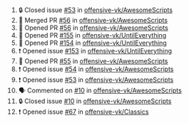 <!--START_SECTION:activity-->
1. 🔒 Closed issue [#53](https://github.com/offensive-vk/AwesomeScripts/issues/53) in [offensive-vk/AwesomeScripts](https://github.com/offensive-vk/AwesomeScripts)
2. 🎉 Merged PR [#56](https://github.com/offensive-vk/AwesomeScripts/pull/56) in [offensive-vk/AwesomeScripts](https://github.com/offensive-vk/AwesomeScripts)
3. 💪 Opened PR [#56](https://github.com/offensive-vk/AwesomeScripts/pull/56) in [offensive-vk/AwesomeScripts](https://github.com/offensive-vk/AwesomeScripts)
4. 💪 Opened PR [#155](https://github.com/offensive-vk/UntilEverything/pull/155) in [offensive-vk/UntilEverything](https://github.com/offensive-vk/UntilEverything)
5. 💪 Opened PR [#154](https://github.com/offensive-vk/UntilEverything/pull/154) in [offensive-vk/UntilEverything](https://github.com/offensive-vk/UntilEverything)
6. ❗ Opened issue [#153](https://github.com/offensive-vk/UntilEverything/issues/153) in [offensive-vk/UntilEverything](https://github.com/offensive-vk/UntilEverything)
7. 💪 Opened PR [#55](https://github.com/offensive-vk/AwesomeScripts/pull/55) in [offensive-vk/AwesomeScripts](https://github.com/offensive-vk/AwesomeScripts)
8. ❗ Opened issue [#54](https://github.com/offensive-vk/AwesomeScripts/issues/54) in [offensive-vk/AwesomeScripts](https://github.com/offensive-vk/AwesomeScripts)
9. ❗ Opened issue [#53](https://github.com/offensive-vk/AwesomeScripts/issues/53) in [offensive-vk/AwesomeScripts](https://github.com/offensive-vk/AwesomeScripts)
10. 🗣 Commented on [#10](https://github.com/offensive-vk/AwesomeScripts/issues/10) in [offensive-vk/AwesomeScripts](https://github.com/offensive-vk/AwesomeScripts)
11. 🔒 Closed issue [#10](https://github.com/offensive-vk/AwesomeScripts/issues/10) in [offensive-vk/AwesomeScripts](https://github.com/offensive-vk/AwesomeScripts)
12. ❗ Opened issue [#67](https://github.com/offensive-vk/Classics/issues/67) in [offensive-vk/Classics](https://github.com/offensive-vk/Classics)
<!--END_SECTION:activity-->